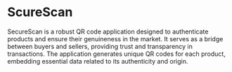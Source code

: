 # ScureScan
SecureScan is a robust QR code application designed to authenticate products and ensure their genuineness in the market. It serves as a bridge between buyers and sellers, providing trust and transparency in transactions. The application generates unique QR codes for each product, embedding essential data related to its authenticity and origin.
